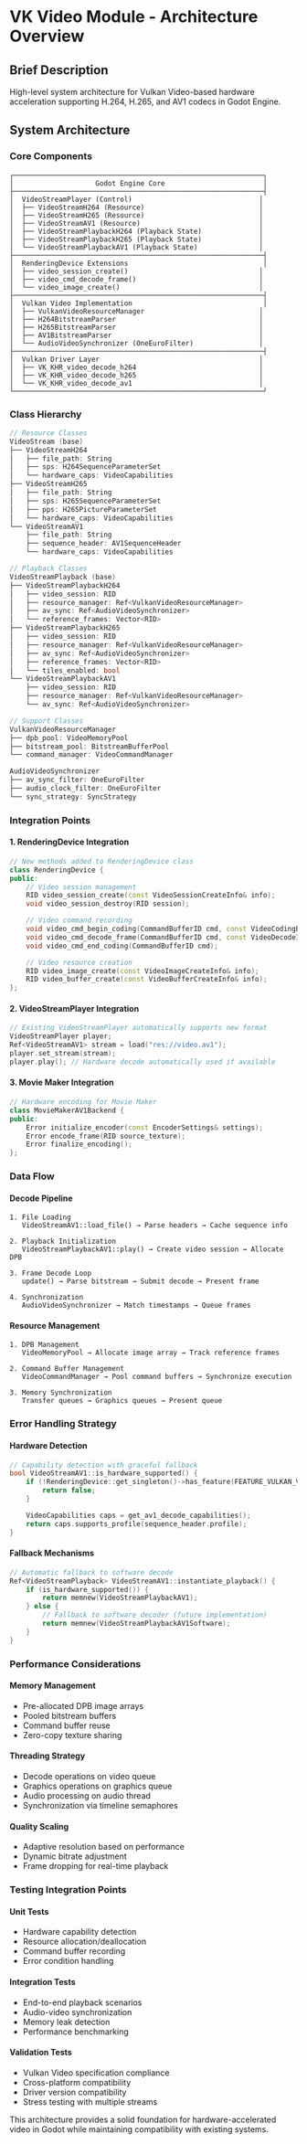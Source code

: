 # VK Video Module - Architecture Overview

## Brief Description
High-level system architecture for Vulkan Video-based hardware acceleration supporting H.264, H.265, and AV1 codecs in Godot Engine.

## System Architecture

### Core Components

```
┌─────────────────────────────────────────────────────────────┐
│                    Godot Engine Core                        │
├─────────────────────────────────────────────────────────────┤
│  VideoStreamPlayer (Control)                               │
│  ├── VideoStreamH264 (Resource)                            │
│  ├── VideoStreamH265 (Resource)                            │
│  ├── VideoStreamAV1 (Resource)                             │
│  ├── VideoStreamPlaybackH264 (Playback State)              │
│  ├── VideoStreamPlaybackH265 (Playback State)              │
│  └── VideoStreamPlaybackAV1 (Playback State)               │
├─────────────────────────────────────────────────────────────┤
│  RenderingDevice Extensions                                 │
│  ├── video_session_create()                                │
│  ├── video_cmd_decode_frame()                              │
│  └── video_image_create()                                  │
├─────────────────────────────────────────────────────────────┤
│  Vulkan Video Implementation                                │
│  ├── VulkanVideoResourceManager                            │
│  ├── H264BitstreamParser                                   │
│  ├── H265BitstreamParser                                   │
│  ├── AV1BitstreamParser                                    │
│  └── AudioVideoSynchronizer (OneEuroFilter)                │
├─────────────────────────────────────────────────────────────┤
│  Vulkan Driver Layer                                       │
│  ├── VK_KHR_video_decode_h264                              │
│  ├── VK_KHR_video_decode_h265                              │
│  └── VK_KHR_video_decode_av1                               │
└─────────────────────────────────────────────────────────────┘
```

### Class Hierarchy

```cpp
// Resource Classes
VideoStream (base)
├── VideoStreamH264
│   ├── file_path: String
│   ├── sps: H264SequenceParameterSet
│   └── hardware_caps: VideoCapabilities
├── VideoStreamH265
│   ├── file_path: String
│   ├── sps: H265SequenceParameterSet
│   ├── pps: H265PictureParameterSet
│   └── hardware_caps: VideoCapabilities
└── VideoStreamAV1
    ├── file_path: String
    ├── sequence_header: AV1SequenceHeader
    └── hardware_caps: VideoCapabilities

// Playback Classes
VideoStreamPlayback (base)
├── VideoStreamPlaybackH264
│   ├── video_session: RID
│   ├── resource_manager: Ref<VulkanVideoResourceManager>
│   ├── av_sync: Ref<AudioVideoSynchronizer>
│   └── reference_frames: Vector<RID>
├── VideoStreamPlaybackH265
│   ├── video_session: RID
│   ├── resource_manager: Ref<VulkanVideoResourceManager>
│   ├── av_sync: Ref<AudioVideoSynchronizer>
│   ├── reference_frames: Vector<RID>
│   └── tiles_enabled: bool
└── VideoStreamPlaybackAV1
    ├── video_session: RID
    ├── resource_manager: Ref<VulkanVideoResourceManager>
    └── av_sync: Ref<AudioVideoSynchronizer>

// Support Classes
VulkanVideoResourceManager
├── dpb_pool: VideoMemoryPool
├── bitstream_pool: BitstreamBufferPool
└── command_manager: VideoCommandManager

AudioVideoSynchronizer
├── av_sync_filter: OneEuroFilter
├── audio_clock_filter: OneEuroFilter
└── sync_strategy: SyncStrategy
```

### Integration Points

#### 1. RenderingDevice Integration
```cpp
// New methods added to RenderingDevice class
class RenderingDevice {
public:
    // Video session management
    RID video_session_create(const VideoSessionCreateInfo& info);
    void video_session_destroy(RID session);

    // Video command recording
    void video_cmd_begin_coding(CommandBufferID cmd, const VideoCodingBeginInfo& info);
    void video_cmd_decode_frame(CommandBufferID cmd, const VideoDecodeInfo& info);
    void video_cmd_end_coding(CommandBufferID cmd);

    // Video resource creation
    RID video_image_create(const VideoImageCreateInfo& info);
    RID video_buffer_create(const VideoBufferCreateInfo& info);
};
```

#### 2. VideoStreamPlayer Integration
```cpp
// Existing VideoStreamPlayer automatically supports new format
VideoStreamPlayer player;
Ref<VideoStreamAV1> stream = load("res://video.av1");
player.set_stream(stream);
player.play(); // Hardware decode automatically used if available
```

#### 3. Movie Maker Integration
```cpp
// Hardware encoding for Movie Maker
class MovieMakerAV1Backend {
public:
    Error initialize_encoder(const EncoderSettings& settings);
    Error encode_frame(RID source_texture);
    Error finalize_encoding();
};
```

### Data Flow

#### Decode Pipeline
```
1. File Loading
   VideoStreamAV1::load_file() → Parse headers → Cache sequence info

2. Playback Initialization
   VideoStreamPlaybackAV1::play() → Create video session → Allocate DPB

3. Frame Decode Loop
   update() → Parse bitstream → Submit decode → Present frame

4. Synchronization
   AudioVideoSynchronizer → Match timestamps → Queue frames
```

#### Resource Management
```
1. DPB Management
   VideoMemoryPool → Allocate image array → Track reference frames

2. Command Buffer Management
   VideoCommandManager → Pool command buffers → Synchronize execution

3. Memory Synchronization
   Transfer queues → Graphics queues → Present queue
```

### Error Handling Strategy

#### Hardware Detection
```cpp
// Capability detection with graceful fallback
bool VideoStreamAV1::is_hardware_supported() {
    if (!RenderingDevice::get_singleton()->has_feature(FEATURE_VULKAN_VIDEO)) {
        return false;
    }

    VideoCapabilities caps = get_av1_decode_capabilities();
    return caps.supports_profile(sequence_header.profile);
}
```

#### Fallback Mechanisms
```cpp
// Automatic fallback to software decode
Ref<VideoStreamPlayback> VideoStreamAV1::instantiate_playback() {
    if (is_hardware_supported()) {
        return memnew(VideoStreamPlaybackAV1);
    } else {
        // Fallback to software decoder (future implementation)
        return memnew(VideoStreamPlaybackAV1Software);
    }
}
```

### Performance Considerations

#### Memory Management
- Pre-allocated DPB image arrays
- Pooled bitstream buffers
- Command buffer reuse
- Zero-copy texture sharing

#### Threading Strategy
- Decode operations on video queue
- Graphics operations on graphics queue
- Audio processing on audio thread
- Synchronization via timeline semaphores

#### Quality Scaling
- Adaptive resolution based on performance
- Dynamic bitrate adjustment
- Frame dropping for real-time playback

### Testing Integration Points

#### Unit Tests
- Hardware capability detection
- Resource allocation/deallocation
- Command buffer recording
- Error condition handling

#### Integration Tests
- End-to-end playback scenarios
- Audio-video synchronization
- Memory leak detection
- Performance benchmarking

#### Validation Tests
- Vulkan Video specification compliance
- Cross-platform compatibility
- Driver version compatibility
- Stress testing with multiple streams

This architecture provides a solid foundation for hardware-accelerated video in Godot while maintaining compatibility with existing systems.
